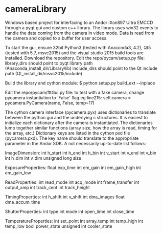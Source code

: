 # cameraLibrary
Windows based project for interfacing to an Andor iXon897 Ultra EMCCD through a pyqt gui and custom c++ library.
The library uses win32 events to handle the data coming from the camera in video mode. Data is read from the camera and copied to a buffer for user access.

To start the gui, ensure 32bit Python3 (tested with Anaconda3, 4.2), Qt5 (tested with 5.7, msvc2015) and the visual studio 2015 build tools are installed.
Download the repository.
Edit the repo/pycam/setup.py file:
  library_dirs should point to pyqt library path (Anaconda_install_dir/Library/lib)
  include_dirs should point to the Qt include path (Qt_install_dir/msvc2015/include)
  
Build the library and cython module:
$ python setup.py build_ext --inplace
  
Edit the repo/pycam/fttGui.py file:
  to test with a fake camera, change pycamera instantiation to 'False' flag
  eg line215: self.camera = pycamera.PyCamera(name, False, temp=17)
  
The cython camera interface (pycamera.pyx) uses dictionaries to translate between the python gui and the underlying c structures. It is easiest to initialize each dictionary after the camera is instantiated. The dictionaries lump together similar functions (array size, how the array is read, timing for the array, etc.) Dictionary keys are listed in the cython pxd file (pycamera.pxd). The key name should translate to the appropriate parameter in the Andor SDK. A not necessarily up-to-date list follows:

ImageDimension:
		int h_start
		int h_end
		int h_bin
		int v_start
		int v_end
		int v_bin
		int h_dim
		int v_dim
		unsigned long size
    
ExposureProperties:
		float exp_time
		int em_gain
		int em_gain_high
		int em_gain_low
    
ReadProperties:
		int read_mode
		int acq_mode
		int frame_transfer
		int output_amp
		int track_cent
		int track_height
    
TimingProperties:
		int h_shift
		int v_shift
		int dma_images
		float dma_accum_time
    
ShutterProperties:
		int type
		int mode
		int open_time
		int close_time
    
TemperatureProperties:
		int set_point
		int array_temp
		int temp_high
		int temp_low
		bool power_state
		unsigned int cooler_state
